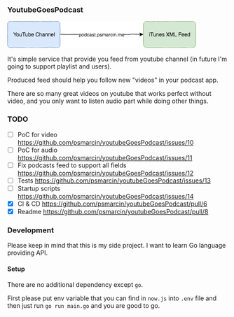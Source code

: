 ### YoutubeGoesPodcast

![Schema](schema.png)

It's simple service that provide you feed from youtube channel (in future I'm going to support playlist and users). 

Produced feed should help you follow new "videos" in your podcast app. 

There are so many great videos on youtube that works perfect without video, and you only want to listen audio part while doing other things. 

### TODO

* [ ] PoC for video https://github.com/psmarcin/youtubeGoesPodcast/issues/10
* [ ] PoC for audio https://github.com/psmarcin/youtubeGoesPodcast/issues/11
* [ ] Fix podcasts feed to support all fields https://github.com/psmarcin/youtubeGoesPodcast/issues/12
* [ ] Tests https://github.com/psmarcin/youtubeGoesPodcast/issues/13
* [ ] Startup scripts https://github.com/psmarcin/youtubeGoesPodcast/issues/14
* [x] CI & CD https://github.com/psmarcin/youtubeGoesPodcast/pull/6
* [x] Readme https://github.com/psmarcin/youtubeGoesPodcast/pull/8

### Development

Please keep in mind that this is my side project. I want to learn Go language providing API. 


#### Setup 
There are no additional dependency except `go`. 

First please put env variable that you can find in `now.js` into `.env` file and then just run `go run main.go` and you are good to go. 
